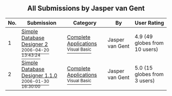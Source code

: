﻿<div align="center">

## All Submissions by Jasper van Gent

</div>

No.  | Submission | Category | By   | User Rating
---- | ---------- | -------- | ---- | -----------
1 | [Simple Database Designer 2<br /><sup>2006-04-20 13:43:24</sup>](https://github.com/Planet-Source-Code/jasper-van-gent-simple-database-designer-2__1-65071) | [Complete Applications<br /><sup>Visual Basic</sup>](../ByCategory/complete-applications__1-27.md) | Jasper van Gent | 4.9 (49 globes from 10 users)
2 | [Simple Database Designer 1\.1\.0<br /><sup>2006-01-30 16:30:00</sup>](https://github.com/Planet-Source-Code/jasper-van-gent-simple-database-designer-1-1-0__1-64201) | [Complete Applications<br /><sup>Visual Basic</sup>](../ByCategory/complete-applications__1-27.md) | Jasper van Gent | 5.0 (15 globes from 3 users)
